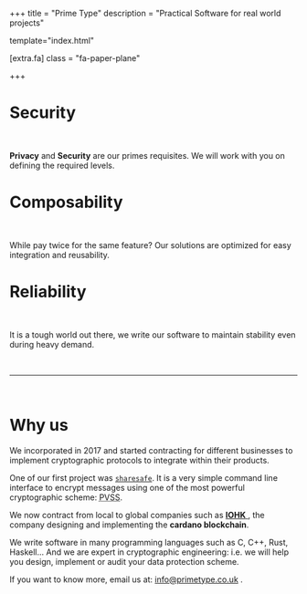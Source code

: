 +++
title = "Prime Type"
description = "Practical Software for real world projects"

template="index.html"

[extra.fa]
class = "fa-paper-plane"

+++

<div class="row card-group text-center">
  <div class="col-12 col-md-4">
    <del><i class="fas fa-user-shield fa-5x text-danger"></i></del>
    <h1 class="display-5">
      Security
    </h1>
    <br />
    <p>
      <strong>Privacy</strong> and <strong>Security</strong> are our primes requisites.
      We will work with you on defining the required levels.
    </p>
  </div>
  <div class="col-12 col-md-4">
    <i class="fas fa-cogs fa-5x text-danger"></i>
    <h1 class="display-5">
      Composability
    </h1>
    <br />
    <p>
      While pay twice for the same feature? Our solutions are optimized for easy integration and reusability.
    </p>
  </div>
  <div class="col-12 col-md-4">
    <i class="fas fa-chart-line fa-5x text-danger"></i>
    <h1 class="display-5">
      Reliability
    </h1>
    <br />
    <p>
      It is a tough world out there, we write our software to maintain stability even during heavy demand.
    </p>
  </div>
</div>
<br />
<hr class="my-0">
<br />

# Why us

We incorporated in 2017 and started contracting for different businesses
to implement cryptographic protocols to integrate within their products.

One of our first project was [`sharesafe`](@/blog/sharesafe.md).
It is a very simple command line interface to encrypt messages
using one of the most powerful cryptographic scheme:
<abbr title="Publicly Verifiable Secret Sharing">PVSS</abbr>.

We now contract from local to global companies such as [**IOHK** <i class="fas fa-external-link-alt"></i>](https://iohk.io), the
company designing and implementing the **cardano blockchain**.

We write software in many programming languages such as C, C++, Rust,
Haskell... And we are expert in cryptographic engineering: i.e. we
will help you design, implement or audit your data protection scheme.

If you want to know more, email us at:
<a href="mailto:info@primetype.co.uk" class="text-info">
    <i class="far fa-envelope"></i>
    info@primetype.co.uk
</a>.
